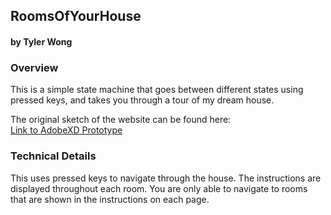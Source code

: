## RoomsOfYourHouse
#### by Tyler Wong


### Overview
This is a simple state machine that goes between different states using pressed keys, and takes you through a tour of my dream house.

The original sketch of the website can be found here:
<br />
[Link to AdobeXD Prototype](https://xd.adobe.com/view/38a2d155-dc97-4708-7cc0-a64c31df0010-4e93/)

### Technical Details

This uses pressed keys to navigate through the house. The instructions are displayed throughout each room. You are only able to navigate to rooms that are shown in the instructions on each page.



